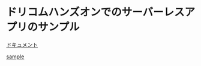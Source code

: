 # ドリコムハンズオンでのサーバーレスアプリのサンプル

[ドキュメント](https://github.com/ohr486/ServerlessHandsOn2019/wiki)

[sample](https://github.com/ohr486/ServerlessHandsOn2019)